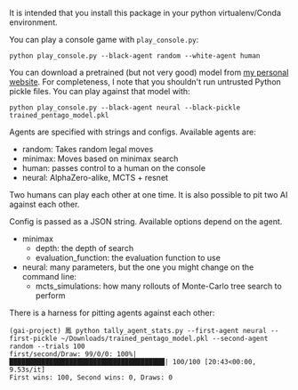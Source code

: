 It is intended that you install this package in your python virtualenv/Conda environment.

You can play a console game with `play_console.py`:

``` shell
python play_console.py --black-agent random --white-agent human
```

You can download a pretrained (but not very good) model from [my personal website](http://derickanderson.xyz/files/trained_pentago_model.pkl).
For completeness, I note that you shouldn't run untrusted Python pickle files.
You can play against that model with:

``` shell
python play_console.py --black-agent neural --black-pickle trained_pentago_model.pkl
```

Agents are specified with strings and configs.
Available agents are:

* random: Takes random legal moves
* minimax: Moves based on minimax search
* human: passes control to a human on the console
* neural: AlphaZero-alike, MCTS + resnet

Two humans can play each other at one time.
It is also possible to pit two AI against each other.

Config is passed as a JSON string.
Available options depend on the agent.

* minimax
  * depth: the depth of search
  * evaluation_function: the evaluation function to use
* neural: many parameters, but the one you might change on the command line:
  * mcts_simulations: how many rollouts of Monte-Carlo tree search to perform

There is a harness for pitting agents against each other:

``` shell
(gai-project) 鳳 python tally_agent_stats.py --first-agent neural --first-pickle ~/Downloads/trained_pentago_model.pkl --second-agent random --trials 100
first/second/Draw: 99/0/0: 100%|███████████████████████████████████████| 100/100 [20:43<00:00,  9.53s/it]
First wins: 100, Second wins: 0, Draws: 0
```
